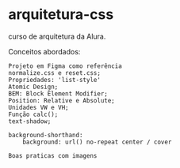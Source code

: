 # arquitetura-css
curso de arquitetura da Alura. 

Conceitos abordados:

    Projeto em Figma como referência
    normalize.css e reset.css;
    Propriedades: 'list-style'
    Atomic Design;
    BEM: Block Element Modifier;
    Position: Relative e Absolute;
    Unidades VW e VH;
    Função calc();
    text-shadow;

    background-shorthand:
        background: url() no-repeat center / cover

    Boas praticas com imagens
